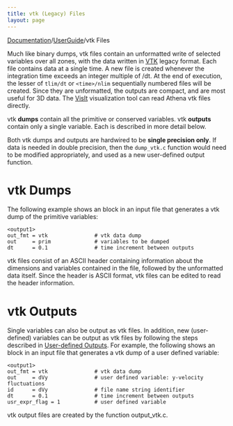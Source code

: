 ```yaml
---
title: vtk (Legacy) Files
layout: page
---
```


[Documentation]({{site.baseurl}}/AthenaDocs)/[UserGuide]({{site.baseurl}}/AthenaDocsUG)/vtk Files

Much like binary dumps, vtk files contain an unformatted write of selected variables over all zones, with the data written
in [VTK](http://www.vtk.org) legacy format.  Each file contains data
at a single time.
A new file is created whenever the integration time exceeds an integer multiple of <output>/dt.  At the end of execution, the lesser of
`tlim/dt` or `<time>/nlim`
sequentially numbered files will be created.
Since they are unformatted, the outputs are compact, and are most useful for 3D data.  The
[VisIt](http://visitusers.org) visualization tool can read Athena vtk files directly.

vtk **dumps** contain all the primitive or conserved variables.  vtk **outputs** contain only a single
variable.  Each is described in more detail below.

Both vtk dumps and outputs are hardwired to be **single precision only**.  If data is needed in double precision, then the `dump_vtk.c` function would
need to be modified appropriately, and used as a new user-defined output function.

vtk Dumps
=========

The following example shows an <output> block in an input file that generates a vtk dump of the primitive variables:

	<output1>
	out_fmt = vtk               # vtk data dump
	out     = prim              # variables to be dumped
	dt      = 0.1               # time increment between outputs

vtk files consist of an ASCII header containing information about the dimensions and variables contained in the file,
followed by the unformatted data itself.  Since the header is ASCII format, vtk files can be edited to read the
header information.

vtk Outputs
===========

Single variables can also be output as vtk files.  In addition, new (user-defined) variables can be output as 
vtk files by following the steps described in
[User-defined Outputs]({{site.baseurl}}/AthenaDocsUGUserExpress).  For example,
the following shows an <output> block in an input file that generates a vtk dump of a user defined variable:

	<output1>
	out_fmt = vtk               # vtk data dump
	out     = dVy               # user defined variable: y-velocity fluctuations
	id      = dVy               # file name string identifier
	dt      = 0.1               # time increment between outputs
	usr_expr_flag = 1           # user defined variable

vtk output files are created by the function output_vtk.c.
